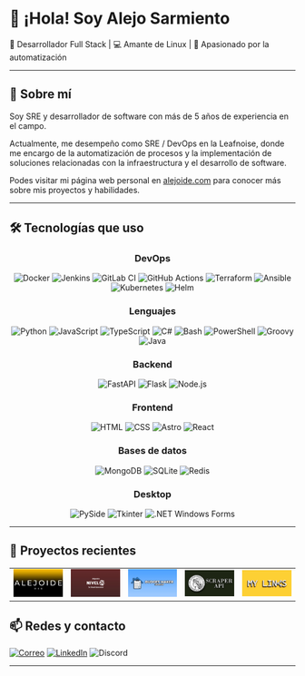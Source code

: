 # 👋 ¡Hola! Soy Alejo Sarmiento

🎯 Desarrollador Full Stack | 💻 Amante de Linux | 🧠 Apasionado por la automatización

---

## 🚀 Sobre mí


Soy SRE y desarrollador de software con más de 5 años de experiencia en el campo.

Actualmente, me desempeño como SRE / DevOps en la Leafnoise, donde me encargo de la automatización de procesos y la implementación de soluciones relacionadas con la infraestructura y el desarrollo de software.

Podes visitar mi página web personal en [alejoide.com](https://alejoide.com) para conocer más sobre mis proyectos y habilidades.

---

## 🛠️ Tecnologías que uso

<div align="center">

### DevOps

![Docker](https://img.shields.io/badge/docker-blue?style=for-the-badge&logo=docker&logoColor=blue&labelColor=white)
![Jenkins](https://img.shields.io/badge/jenkins-black?style=for-the-badge&logo=jenkins&logoColor=black&labelColor=white)
![GitLab CI](https://img.shields.io/badge/gitlab%20ci%2Fcd-orange?style=for-the-badge&logo=gitlab&logoColor=orange&labelColor=white)
![GitHub Actions](https://img.shields.io/badge/github%20actions-black?style=for-the-badge&logo=github&logoColor=black&labelColor=white)
![Terraform](https://img.shields.io/badge/terraform-purple?style=for-the-badge&logo=terraform&logoColor=purple&labelColor=white)
![Ansible](https://img.shields.io/badge/ansible-red?style=for-the-badge&logo=ansible&logoColor=red&labelColor=white)
![Kubernetes](https://img.shields.io/badge/kubernetes-blue?style=for-the-badge&logo=kubernetes&logoColor=blue&labelColor=white)
![Helm](https://img.shields.io/badge/helm-darkblue?style=for-the-badge&logo=helm&logoColor=darkblue&labelColor=white)

### Lenguajes

![Python](https://img.shields.io/badge/python-336fa0?style=for-the-badge&logo=python&logoColor=336fa0&labelColor=white)
![JavaScript](https://img.shields.io/badge/javascript-yellow?style=for-the-badge&logo=javascript&logoColor=yellow&labelColor=white)
![TypeScript](https://img.shields.io/badge/typescript-blue?style=for-the-badge&logo=typescript&logoColor=blue&labelColor=white)
![C#](https://img.shields.io/badge/csharp-purple?style=for-the-badge&logo=sharp&logoColor=purple&labelColor=white)
![Bash](https://img.shields.io/badge/bash-black?style=for-the-badge&logo=gnubash&logoColor=black&labelColor=white)
![PowerShell](https://img.shields.io/badge/powershell-0277bd?style=for-the-badge&logo=gnubash&logoColor=0277bd&labelColor=white)
![Groovy](https://img.shields.io/badge/groovy-4298B8?style=for-the-badge&logo=apachegroovy&logoColor=4298B8&labelColor=white)
![Java](https://img.shields.io/badge/java-e68e11?style=for-the-badge&logo=openjdk&logoColor=e68e11&labelColor=white)

### Backend

![FastAPI](https://img.shields.io/badge/fastapi-009485?style=for-the-badge&logo=fastapi&logoColor=009485&labelColor=white)
![Flask](https://img.shields.io/badge/flask-blue?style=for-the-badge&logo=flask&logoColor=blue&labelColor=white)
![Node.js](https://img.shields.io/badge/node.js-3d9d55?style=for-the-badge&logo=node.js&logoColor=3d9d55&labelColor=white)

### Frontend

![HTML](https://img.shields.io/badge/html-orange?style=for-the-badge&logo=html5&logoColor=orange&labelColor=white)
![CSS](https://img.shields.io/badge/css-673499?style=for-the-badge&logo=css&logoColor=673499&labelColor=white)
![Astro](https://img.shields.io/badge/astro-indigo?style=for-the-badge&logo=astro&logoColor=indigo&labelColor=white)
![React](https://img.shields.io/badge/react-blue?style=for-the-badge&logo=react&logoColor=blue&labelColor=white)

### Bases de datos
![MongoDB](https://img.shields.io/badge/mongodb-darkgreen?style=for-the-badge&logo=mongodb&logoColor=darkgreen&labelColor=white)
![SQLite](https://img.shields.io/badge/sql:%20MSSQL%20/%20SQLite%20/%20MySQL-003B57?style=for-the-badge&logo=sqlite&logoColor=003B57&labelColor=white)
![Redis](https://img.shields.io/badge/redis-red?style=for-the-badge&logo=redis&logoColor=red&labelColor=white)


### Desktop
![PySide](https://img.shields.io/badge/PySide%20/%20PyQT-3670A0?style=for-the-badge&logo=qt&logoColor=white&label&labelColor=009390&color=eee)
![Tkinter](https://img.shields.io/badge/Tkinter-008000?style=for-the-badge&logo=python&logoColor=white&labelColor=009390&color=eee)
![.NET Windows Forms](https://img.shields.io/badge/.net%20Windows%20Forms-5C2D91?style=for-the-badge&logo=.net&logoColor=5C2D91&labelColor=white)

</div>

---

## 📂 Proyectos recientes
<div align="center">
    <table>
        <tr>
            <td><a href="https://github.com/4l3j0Ok/alejoide-web"><img src="./assets/alejoide-web.webp" alt="Alejoide Web" width="1024px"></a></td>
            <td><a href="https://github.com/4l3j0Ok/nivel-20-sheet-generator"><img src="./assets/nivel-20-sheet-generator.webp" alt="Nivel 20 Sheet Generator" width="1024px"></a></td>
            <td><a href="https://github.com/4l3j0Ok/budget-maker-desktop"><img src="./assets/budget-maker-desktop.webp" alt="Budget Maker Desktop" width="1024px"></a></td>
            <td><a href="https://github.com/4l3j0Ok/bcra-scraper-api"><img src="./assets/bcra-scraper-api.webp" alt="BCRA Scraper API" width="1024px"></a></td>
            <td><a href="https://github.com/4l3j0Ok/my-links-web"><img src="./assets/my-links.webp" alt="My Links Web" width="1024px"></a></td>
        </tr>
    </table>
</div>


## 📫 Redes y contacto


[![Correo](https://img.shields.io/badge/Email-contacto@alejoide.com-red?style=for-the-badge&logo=gmail&logoColor=red&labelColor=white)](mailto:contacto@alejoide.com) [![LinkedIn](https://img.shields.io/badge/LinkedIn-@alejoide-0a66c2?style=for-the-badge&logo=invision&logoColor=0a66c2&labelColor=white)](https://www.linkedin.com/in/alejoide/) ![Discord](https://img.shields.io/badge/Discord-@alejoide.-5865F2?style=for-the-badge&logo=discord&logoColor=5865F2&labelColor=white)

---

